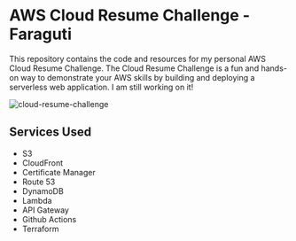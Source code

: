 # AWS Cloud Resume Challenge - Faraguti

This repository contains the code and resources for my personal AWS Cloud Resume Challenge. The Cloud Resume Challenge is a fun and hands-on way to demonstrate your AWS skills by building and deploying a serverless web application. I am still working on it!

![cloud-resume-challenge](https://github.com/faraguti/AWS-Cloud-Resume-Challenge/assets/5418256/5674900e-c499-4223-be20-fd219b8ed815)

## Services Used

- S3
- CloudFront
- Certificate Manager
- Route 53
- DynamoDB
- Lambda
- API Gateway
- Github Actions
- Terraform

